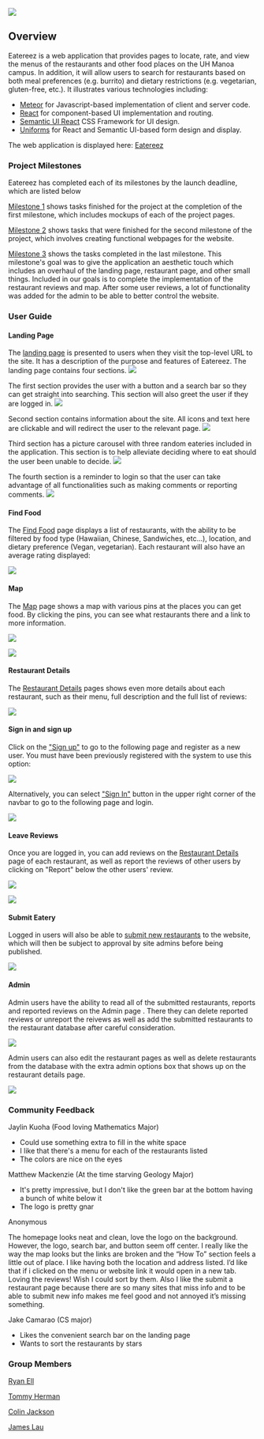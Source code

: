 ![](images/Final-landing.png)
## Overview 

Eatereez is a web application that provides pages to locate, rate, and view the menus of the restaurants and other food places on the UH Manoa campus. In addition, it will allow users to search for restaurants based on both meal preferences (e.g. burrito) and dietary restrictions (e.g. vegetarian, gluten-free, etc.).  It illustrates various technologies including:

* [Meteor](https://www.meteor.com/) for Javascript-based implementation of client and server code. 
* [React](https://reactjs.org/) for component-based UI implementation and routing.
* [Semantic UI React](https://react.semantic-ui.com/) CSS Framework for UI design.
* [Uniforms](https://uniforms.tools/) for React and Semantic UI-based form design and display.

The web application is displayed here:
[Eatereez](http://eatereez.meteorapp.com/#/)

### Project Milestones

Eatereez has completed each of its milestones by the launch deadline, which are listed below
 
[Milestone 1](https://github.com/nutrition-positions/eatereez/projects/1) shows tasks finished for the project at the
 completion of the
 first milestone, which includes mockups of each of the project pages.

[Milestone 2](https://github.com/nutrition-positions/eatereez/projects/2) shows tasks that were finished for the
 second milestone of the project, which involves creating functional webpages for the website.

[Milestone 3](https://github.com/nutrition-positions/eatereez/projects/3) shows the tasks completed in the last milestone. This milestone's goal was to give the application an aesthetic touch which includes an overhaul of the landing page, restaurant page, and other small things. Included in our goals is to complete the implementation of the restaurant reviews and map. After some user reviews, a lot of functionality was added for the admin to be able to better control the website.

### User Guide

#### Landing Page

The [landing page](http://eatereez.meteorapp.com/#/) is presented to users when they visit the top-level URL to the site. It has a description of the purpose and features of Eatereez. The landing page contains four sections. 
![](images/LandingPage-M3.png)

The first section provides the user with a button and a search bar so they can get straight into searching. This section will also greet the user if they are logged in.
![](images/LandingPage-Greet-User.png)

Second section contains information about the site. All icons and text here are clickable and will redirect the user to the relevant page. 
![](images/LandingPage-Info1.png)

Third section has a picture carousel with three random eateries included in the application. This section is to help
 alleviate
 deciding
 where to eat
 should the user been unable to decide. 
![](images/LandingPage-Random.png)

The fourth section is a reminder to login so that the user can take advantage of all functionalities such as making comments or reporting comments.
![](images/LandingPage-Info2.png)

#### Find Food

The [Find Food](http://eatereez.meteorapp.com/#/food) page displays a list of restaurants, with the ability to be filtered by food type (Hawaiian, Chinese, Sandwiches, etc...), location, and dietary preference (Vegan, vegetarian). Each restaurant will also have an average rating displayed:

![](images/Final-food-finder.png)

#### Map

The [Map](http://eatereez.meteorapp.com/#/map) page shows a map with various pins at the places you can get food. By clicking the pins, you can see what restaurants there and a link to more information.

![](images/Final-map.png)

![](/images/MapMarkers.png)

#### Restaurant Details

The [Restaurant Details](http://eatereez.meteorapp.com/#/details/cd8Yp98TZpR4fnpqT) pages shows even more details about each restaurant, such as their menu, full description and the full list of reviews:

![](images/Final-restaurant-details.png)

#### Sign in and sign up

Click on the ["Sign up"](http://eatereez.meteorapp.com/#/signup) to go to the following page and register as a new
 user.  You must have been previously registered with the system to use this option:
 
![](images/Final-signup.png)
  
Alternatively, you can select ["Sign In"](http://eatereez.meteorapp.com/#/signin) button in the upper right corner of
 the navbar to go to the following page and login.

![](images/Final-signin.png)

#### Leave Reviews

Once you are logged in, you can add reviews on the [Restaurant Details](http://eatereez.meteorapp.com/#/) page of
 each restaurant, as well as report the reviews of other users by clicking on "Report" below the other users' review.

![](images/Final-reviews.png)

![](images/Final-report-listing.png)

#### Submit Eatery

Logged in users will also be able to [submit new restaurants](http://eatereez.meteorapp.com/#/submit-restaurant) to the website, which will then be subject to approval by site admins before being published.

![](images/Final-submit-restaurant.png)

#### Admin

Admin users have the ability to read all of the submitted restaurants, reports and reported reviews on the Admin page
. There they can delete reported reviews or unreport the reivews as well as add the submitted restaurants to the
 restaurant database after careful consideration.
 
 ![](images/Final-admin.png)
 
 Admin users can also edit the restaurant pages as well as delete restaurants from the database with the extra admin
  options box that shows up on the restaurant details page.
 
 ![](images/Final-admin-restaurant-details.png)

### Community Feedback

Jaylin Kuoha (Food loving Mathematics Major)
- Could use something extra to fill in the white space
- I like that there's a menu for each of the restaurants listed
- The colors are nice on the eyes

Matthew Mackenzie (At the time starving Geology Major)
- It's pretty impressive, but I don't like the green bar at the bottom having a bunch of white below it
- The logo is pretty gnar

Anonymous

The homepage looks neat and clean, love the logo on the background.  However, the logo, search bar, and button seem off center. I really like the way the map looks but the links are broken and the “How To” section feels a little out of place.  I like having both the location and address listed.  I’d like that if i clicked on the menu or website link it would open in a new tab.   Loving the reviews! Wish I could sort by them.  Also I like the submit a restaurant page because there are so many sites that miss info and to be able to submit new info makes me feel good and not annoyed it’s missing something.

Jake Camarao (CS major)
- Likes the convenient search bar on the landing page
- Wants to sort the restaurants by stars

### Group Members
[Ryan Ell](https://ryanell.github.io)

[Tommy Herman](https://hermantw.github.io)

[Colin Jackson](https://colinj23.github.io)

[James Lau](https://jklaulau.github.io)

